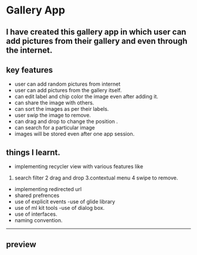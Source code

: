 # Gallery App
## I have created this gallery app in which user can add pictures from their gallery and even through the internet.
## key features
- user can add random pictures from internet 
- user can add pictures from the gallery itself.
- can edit label and chip color the image even after adding it.
- can share the image with others.
- can sort the images as per their labels.
- user swip the image to remove.
- can drag and drop to change the position .
- can search for a particular image
- images will be stored even after one app session.
## things I learnt.
- implementing recycler view with various features like 
 1. search filter
 2 drag and drop
 3.contextual menu
 4 swipe to remove.
- implementing redirected url
- shared prefrences
- use of explicit events
-use of glide library
- use of ml kit tools
-use of dialog box.
- use of interfaces.
- naming convention.

---
## preview

